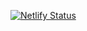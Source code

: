 [![Netlify Status](https://api.netlify.com/api/v1/badges/878f09d8-8d78-411c-8db9-395e965fa449/deploy-status)](https://app.netlify.com/sites/adoring-bose-9fabb7/deploys)
